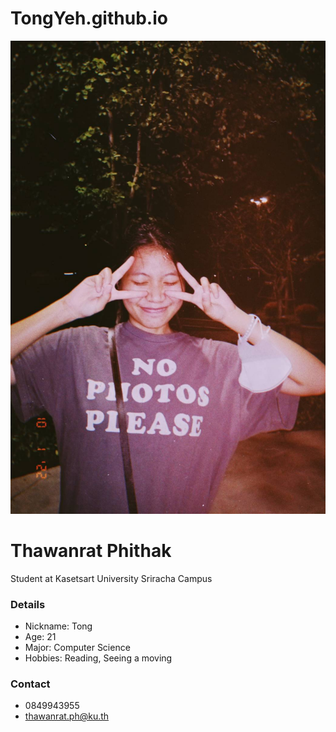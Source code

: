 # TongYeh.github.io 
![Tong.png](./137182.jpg)
# Thawanrat Phithak
Student at Kasetsart University Sriracha Campus

### Details
- Nickname: Tong
- Age: 21
- Major: Computer Science
- Hobbies: Reading, Seeing a moving

### Contact
- 0849943955
- thawanrat.ph@ku.th

